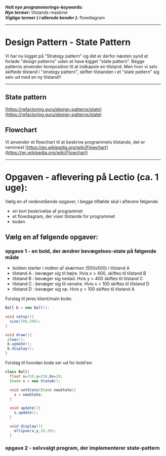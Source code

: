 ***Helt nye programmerings-keywords:***       
***Nye termer:*** tilstands-maskine      
***Vigtige termer ( i allerede kender ):*** flowdiagram      

------------------------------------------------
# Design Pattern - State Pattern
Vi har nu kigget på "Strategy pattern" og det er derfor næsten synd at forlade "design patterns" uden at have kigget "state pattern".
Begge patterns anvender komposition til at indkapsle en tilstand. Men hvor vi selv skiftede tilstand i "strategy pattern", skifter tilstanden i et "state pattern" sig selv ud med en ny tilstand!!

------------------------------------------------
## State pattern
[https://refactoring.guru/design-patterns/state](https://refactoring.guru/design-patterns/state)

## Flowchart
Vi anvender et flowchart til at beskrive programmets tilstande, det er nemmest
[https://en.wikipedia.org/wiki/Flowchart](https://en.wikipedia.org/wiki/Flowchart)

------------------------------------------------
# Opgaven - aflevering på Lectio (ca. 1 uge):
Vælg en af nedenstående opgaver, i begge tilfælde skal i aflevere følgende.
- en kort beskrivelse af programmet
- et flowdiagram, der viser tilstande for programmet
- koden

## Vælg en af følgende opgaver:

### opgave 1 - en bold, der ændrer bevægelses-state på følgende måde

- bolden starter i midten af skærmen (500x500) i tilstand A
- tilstand A : bevæger sig til højre.   Hvis x > 400, skiftes til tilstand B
- tilstand B : bevæger sig nedad.       Hvis y > 400 skiftes til tilstand C
- tilstand C : bevæger sig til venstre. Hvis x < 100 skiftes til tilstand D
- tilstand D : bevæger sig op.          Hvis y < 100 skiftes til tilstand A  


Forslag til jeres klient/main kode:
```java
Ball b = new Ball();

void setup(){
  size(500,500);
}

void draw(){
 clear();
 b.update();
 b.display();
}
```


Forslag til hvordan kode ser ud for bold'en:

```java
class Ball{
  float x=250,y=250,bs=20;
  State s = new StateA();

  void setState(State newState){
    s = newState;
  }

  void update(){
    s.update();  
  }

  void display(){
    ellipse(x,y,20,20);  
  }
```



### opgave 2 - selvvalgt program, der implementerer state-pattern
